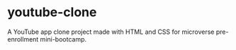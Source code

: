 # youtube-clone
A YouTube app clone project made with HTML and CSS for microverse pre-enrollment mini-bootcamp.
